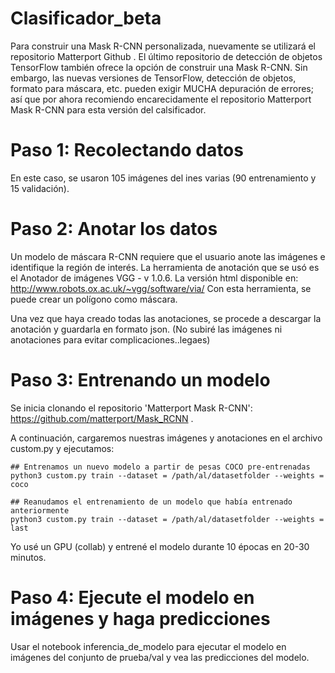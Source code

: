 # Clasificador_beta

Para construir una Mask R-CNN personalizada, nuevamente se utilizará el  repositorio Matterport Github . El último repositorio de detección de objetos TensorFlow también ofrece la opción de construir una Mask R-CNN. Sin embargo, las nuevas versiones de TensorFlow, detección de objetos, formato para máscara, etc. pueden exigir MUCHA depuración de errores; así que por ahora recomiendo encarecidamente el repositorio Matterport Mask R-CNN para esta versión del calsificador.

# Paso 1: Recolectando datos
En este caso, se usaron 105 imágenes del ines varias (90 entrenamiento y 15 validación). 

# Paso 2: Anotar los datos
Un modelo de máscara R-CNN requiere que el usuario anote las imágenes e identifique la región de interés. La herramienta de anotación que se usó es el Anotador de imágenes VGG - v 1.0.6. La versión html disponible en: http://www.robots.ox.ac.uk/~vgg/software/via/ Con esta herramienta, se puede crear un polígono como máscara.

Una vez que haya creado todas las anotaciones, se procede a descargar la anotación y guardarla en formato json. (No subiré las imágenes ni anotaciones para evitar complicaciones..legaes)

# Paso 3: Entrenando un modelo
Se inicia clonando el repositorio 'Matterport Mask R-CNN':  https://github.com/matterport/Mask_RCNN .

A continuación, cargaremos nuestras imágenes y anotaciones en el archivo custom.py y ejecutamos:

```
## Entrenamos un nuevo modelo a partir de pesas COCO pre-entrenadas
python3 custom.py train --dataset = /path/al/datasetfolder --weights = coco

## Reanudamos el entrenamiento de un modelo que había entrenado anteriormente
python3 custom.py train --dataset = /path/al/datasetfolder --weights = last
```

Yo usé un GPU (collab) y entrené el modelo durante 10 épocas en 20-30 minutos.

# Paso 4: Ejecute el modelo en imágenes y haga predicciones
Usar el notebook inferencia_de_modelo  para ejecutar el modelo en imágenes del conjunto de prueba/val y vea las predicciones del modelo. 


